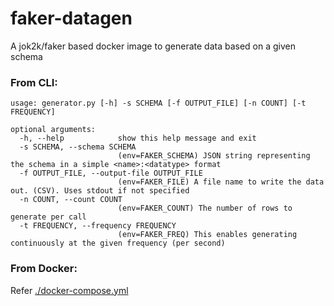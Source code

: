 # faker-datagen
A jok2k/faker based docker image to generate data based on a given schema

### From CLI:
```
usage: generator.py [-h] -s SCHEMA [-f OUTPUT_FILE] [-n COUNT] [-t FREQUENCY]

optional arguments:
  -h, --help            show this help message and exit
  -s SCHEMA, --schema SCHEMA
                        (env=FAKER_SCHEMA) JSON string representing the schema in a simple <name>:<datatype> format
  -f OUTPUT_FILE, --output-file OUTPUT_FILE
                        (env=FAKER_FILE) A file name to write the data out. (CSV). Uses stdout if not specified
  -n COUNT, --count COUNT
                        (env=FAKER_COUNT) The number of rows to generate per call
  -t FREQUENCY, --frequency FREQUENCY
                        (env=FAKER_FREQ) This enables generating continuously at the given frequency (per second)
```

### From Docker:
Refer [./docker-compose.yml](./docker-compose.yml)
